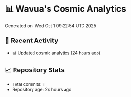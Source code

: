 # 📊 Wavua's Cosmic Analytics
Generated on: Wed Oct  1 09:22:54 UTC 2025

## 🚀 Recent Activity
- 📊 Updated cosmic analytics (24 hours ago)
## 📈 Repository Stats
- Total commits: 1
- Repository age: 24 hours ago
